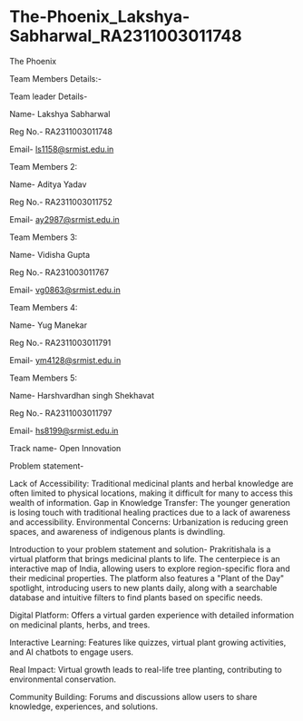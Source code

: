 # The-Phoenix_Lakshya-Sabharwal_RA2311003011748
The Phoenix


Team Members Details:-


Team leader Details-

Name- Lakshya Sabharwal

Reg No.- RA2311003011748

Email- ls1158@srmist.edu.in


Team Members 2:

Name- Aditya Yadav 

Reg No.- RA2311003011752

Email- ay2987@srmist.edu.in


Team Members 3:

Name- Vidisha Gupta

Reg No.- RA231003011767

Email- vg0863@srmist.edu.in


Team Members 4:

Name- Yug Manekar 

Reg No.- RA2311003011791

Email- ym4128@srmist.edu.in


Team Members 5:

Name- Harshvardhan singh Shekhavat

Reg No.- RA2311003011797

Email- hs8199@srmist.edu.in




Track name- Open Innovation

Problem statement-

Lack of Accessibility: Traditional medicinal plants and herbal knowledge are often limited to physical locations, making it difficult for many to access this wealth of information.
Gap in Knowledge Transfer: The younger generation is losing touch with traditional healing practices due to a lack of awareness and accessibility.
Environmental Concerns: Urbanization is reducing green spaces, and awareness of indigenous plants is dwindling.

Introduction to your problem statement and solution-
Prakritishala is a virtual platform that brings medicinal plants to life. 
The centerpiece is an interactive map of India, allowing users to explore region-specific flora and their medicinal properties.
The platform also features a "Plant of the Day" spotlight, introducing users to new plants daily, along with a searchable database and intuitive filters to find plants based on specific needs.

Digital Platform: Offers a virtual garden experience with detailed information on medicinal plants, herbs, and trees.

Interactive Learning: Features like quizzes, virtual plant growing activities, and AI chatbots to engage users.

Real Impact: Virtual growth leads to real-life tree planting, contributing to environmental conservation.

Community Building: Forums and discussions allow users to share knowledge, experiences, and solutions.
